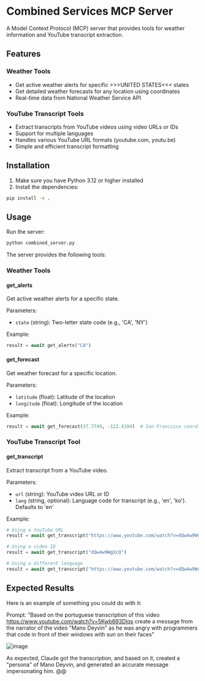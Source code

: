 # Combined Services MCP Server

A Model Context Protocol (MCP) server that provides tools for weather information and YouTube transcript extraction.

## Features

### Weather Tools
- Get active weather alerts for specific >>>UNITED STATES<<< states
- Get detailed weather forecasts for any location using coordinates
- Real-time data from National Weather Service API

### YouTube Transcript Tools
- Extract transcripts from YouTube videos using video URLs or IDs
- Support for multiple languages
- Handles various YouTube URL formats (youtube.com, youtu.be)
- Simple and efficient transcript formatting

## Installation

1. Make sure you have Python 3.12 or higher installed
2. Install the dependencies:
```bash
pip install -e .
```

## Usage

Run the server:
```bash
python combined_server.py
```

The server provides the following tools:

### Weather Tools

#### get_alerts
Get active weather alerts for a specific state.

Parameters:
- `state` (string): Two-letter state code (e.g., 'CA', 'NY')

Example:
```python
result = await get_alerts("CA")
```

#### get_forecast
Get weather forecast for a specific location.

Parameters:
- `latitude` (float): Latitude of the location
- `longitude` (float): Longitude of the location

Example:
```python
result = await get_forecast(37.7749, -122.4194)  # San Francisco coordinates
```

### YouTube Transcript Tool

#### get_transcript
Extract transcript from a YouTube video.

Parameters:
- `url` (string): YouTube video URL or ID
- `lang` (string, optional): Language code for transcript (e.g., 'en', 'ko'). Defaults to 'en'

Example:
```python
# Using a YouTube URL
result = await get_transcript("https://www.youtube.com/watch?v=dQw4w9WgXcQ")

# Using a video ID
result = await get_transcript("dQw4w9WgXcQ")

# Using a different language
result = await get_transcript("https://www.youtube.com/watch?v=dQw4w9WgXcQ", lang="ko")
```
## Expected Results

Here is an example of something you could do with it:

Prompt: "Based on the portuguese transcription of this video https://www.youtube.com/watch?v=5Kwb693Dlqs
create a message from the narrator of the video "Mano Deyvin" as he was angry with programmers that code in front of their windows with sun on their faces"

![image](https://github.com/user-attachments/assets/50090924-84c9-4ed9-a4d1-2cb38c9957ac)

As expected, Claude got the transcription, and based on it, created a "persona" of Mano Deyvin, and generated an accurate message impersonating him.
@@
